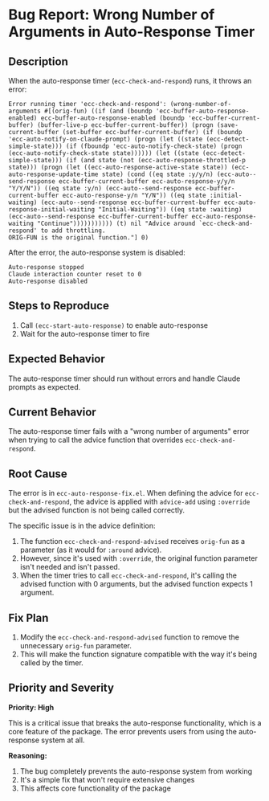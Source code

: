 # Bug Report: Wrong Number of Arguments in Auto-Response Timer

## Description
When the auto-response timer (`ecc-check-and-respond`) runs, it throws an error:

```
Error running timer 'ecc-check-and-respond': (wrong-number-of-arguments #[(orig-fun) ((if (and (boundp 'ecc-buffer-auto-response-enabled) ecc-buffer-auto-response-enabled (boundp 'ecc-buffer-current-buffer) (buffer-live-p ecc-buffer-current-buffer)) (progn (save-current-buffer (set-buffer ecc-buffer-current-buffer) (if (boundp 'ecc-auto-notify-on-claude-prompt) (progn (let ((state (ecc-detect-simple-state))) (if (fboundp 'ecc-auto-notify-check-state) (progn (ecc-auto-notify-check-state state)))))) (let ((state (ecc-detect-simple-state))) (if (and state (not (ecc-auto-response-throttled-p state))) (progn (let ((ecc-auto-response-active-state state)) (ecc-auto-response-update-time state) (cond ((eq state :y/y/n) (ecc-auto--send-response ecc-buffer-current-buffer ecc-auto-response-y/y/n "Y/Y/N")) ((eq state :y/n) (ecc-auto--send-response ecc-buffer-current-buffer ecc-auto-response-y/n "Y/N")) ((eq state :initial-waiting) (ecc-auto--send-response ecc-buffer-current-buffer ecc-auto-response-initial-waiting "Initial-Waiting")) ((eq state :waiting) (ecc-auto--send-response ecc-buffer-current-buffer ecc-auto-response-waiting "Continue"))))))))))) (t) nil "Advice around `ecc-check-and-respond' to add throttling.
ORIG-FUN is the original function."] 0)
```

After the error, the auto-response system is disabled:
```
Auto-response stopped
Claude interaction counter reset to 0
Auto-response disabled
```

## Steps to Reproduce
1. Call `(ecc-start-auto-response)` to enable auto-response
2. Wait for the auto-response timer to fire

## Expected Behavior
The auto-response timer should run without errors and handle Claude prompts as expected.

## Current Behavior
The auto-response timer fails with a "wrong number of arguments" error when trying to call the advice function that overrides `ecc-check-and-respond`.

## Root Cause
The error is in `ecc-auto-response-fix.el`. When defining the advice for `ecc-check-and-respond`, the advice is applied with `advice-add` using `:override` but the advised function is not being called correctly.

The specific issue is in the advice definition:
1. The function `ecc-check-and-respond-advised` receives `orig-fun` as a parameter (as it would for `:around` advice).
2. However, since it's used with `:override`, the original function parameter isn't needed and isn't passed.
3. When the timer tries to call `ecc-check-and-respond`, it's calling the advised function with 0 arguments, but the advised function expects 1 argument.

## Fix Plan
1. Modify the `ecc-check-and-respond-advised` function to remove the unnecessary `orig-fun` parameter.
2. This will make the function signature compatible with the way it's being called by the timer.

## Priority and Severity
**Priority: High**

This is a critical issue that breaks the auto-response functionality, which is a core feature of the package. The error prevents users from using the auto-response system at all.

**Reasoning:**
1. The bug completely prevents the auto-response system from working
2. It's a simple fix that won't require extensive changes
3. This affects core functionality of the package